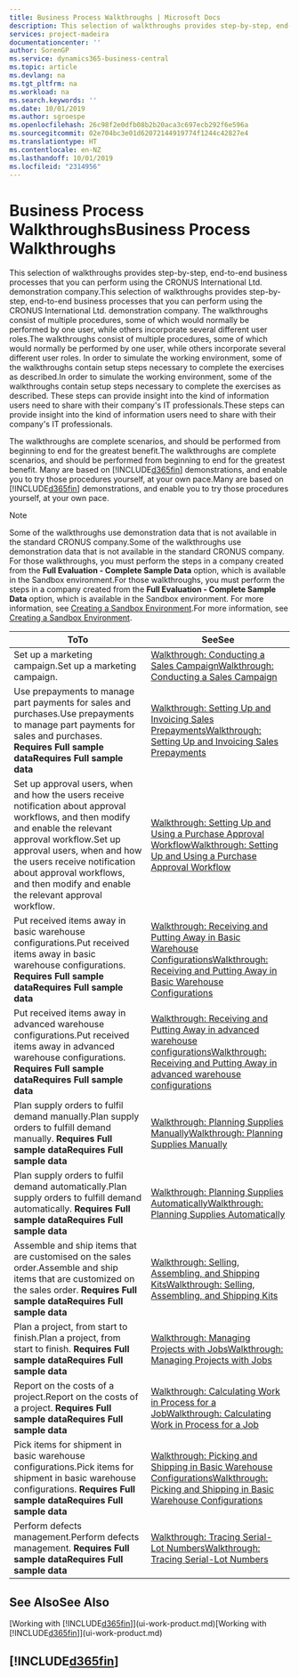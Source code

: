 ```yaml
---
title: Business Process Walkthroughs | Microsoft Docs
description: This selection of walkthroughs provides step-by-step, end-to-end business processes that you can perform using the CRONUS International Ltd. demonstration company. The walkthroughs consist of multiple procedures, some of which would normally be performed by one user, while others incorporate several different user roles. In order to simulate the working environment, some of the walkthroughs contain setup steps necessary to complete the exercises as described. These steps can provide insight into the kind of information users need to share with their company's IT professionals.
services: project-madeira
documentationcenter: ''
author: SorenGP
ms.service: dynamics365-business-central
ms.topic: article
ms.devlang: na
ms.tgt_pltfrm: na
ms.workload: na
ms.search.keywords: ''
ms.date: 10/01/2019
ms.author: sgroespe
ms.openlocfilehash: 26c98f2e0dfb08b2b20aca3c697ecb292f6e596a
ms.sourcegitcommit: 02e704bc3e01d62072144919774f1244c42827e4
ms.translationtype: HT
ms.contentlocale: en-NZ
ms.lasthandoff: 10/01/2019
ms.locfileid: "2314956"
---
```

# <a name="business-process-walkthroughs"></a><span data-ttu-id="63165-106">Business Process Walkthroughs</span><span class="sxs-lookup"><span data-stu-id="63165-106">Business Process Walkthroughs</span></span>
<span data-ttu-id="63165-107">This selection of walkthroughs provides step-by-step, end-to-end business processes that you can perform using the CRONUS International Ltd. demonstration company.</span><span class="sxs-lookup"><span data-stu-id="63165-107">This selection of walkthroughs provides step-by-step, end-to-end business processes that you can perform using the CRONUS International Ltd. demonstration company.</span></span> <span data-ttu-id="63165-108">The walkthroughs consist of multiple procedures, some of which would normally be performed by one user, while others incorporate several different user roles.</span><span class="sxs-lookup"><span data-stu-id="63165-108">The walkthroughs consist of multiple procedures, some of which would normally be performed by one user, while others incorporate several different user roles.</span></span> <span data-ttu-id="63165-109">In order to simulate the working environment, some of the walkthroughs contain setup steps necessary to complete the exercises as described.</span><span class="sxs-lookup"><span data-stu-id="63165-109">In order to simulate the working environment, some of the walkthroughs contain setup steps necessary to complete the exercises as described.</span></span> <span data-ttu-id="63165-110">These steps can provide insight into the kind of information users need to share with their company's IT professionals.</span><span class="sxs-lookup"><span data-stu-id="63165-110">These steps can provide insight into the kind of information users need to share with their company's IT professionals.</span></span>  

 <span data-ttu-id="63165-111">The walkthroughs are complete scenarios, and should be performed from beginning to end for the greatest benefit.</span><span class="sxs-lookup"><span data-stu-id="63165-111">The walkthroughs are complete scenarios, and should be performed from beginning to end for the greatest benefit.</span></span> <span data-ttu-id="63165-112">Many are based on [!INCLUDE[d365fin](includes/d365fin_md.md)] demonstrations, and enable you to try those procedures yourself, at your own pace.</span><span class="sxs-lookup"><span data-stu-id="63165-112">Many are based on [!INCLUDE[d365fin](includes/d365fin_md.md)] demonstrations, and enable you to try those procedures yourself, at your own pace.</span></span>  

> [!NOTE]
> <span data-ttu-id="63165-113">Some of the walkthroughs use demonstration data that is not available in the standard CRONUS company.</span><span class="sxs-lookup"><span data-stu-id="63165-113">Some of the walkthroughs use demonstration data that is not available in the standard CRONUS company.</span></span> <span data-ttu-id="63165-114">For those walkthroughs, you must perform the steps in a company created from the **Full Evaluation - Complete Sample Data** option, which is available in the Sandbox environment.</span><span class="sxs-lookup"><span data-stu-id="63165-114">For those walkthroughs, you must perform the steps in a company created from the **Full Evaluation - Complete Sample Data** option, which is available in the Sandbox environment.</span></span> <span data-ttu-id="63165-115">For more information, see [Creating a Sandbox Environment](across-how-create-sandbox-environment.md).</span><span class="sxs-lookup"><span data-stu-id="63165-115">For more information, see [Creating a Sandbox Environment](across-how-create-sandbox-environment.md).</span></span>

|<span data-ttu-id="63165-116">To</span><span class="sxs-lookup"><span data-stu-id="63165-116">To</span></span>|<span data-ttu-id="63165-117">See</span><span class="sxs-lookup"><span data-stu-id="63165-117">See</span></span>|  
|--------|---------|  
|<span data-ttu-id="63165-118">Set up a marketing campaign.</span><span class="sxs-lookup"><span data-stu-id="63165-118">Set up a marketing campaign.</span></span>|[<span data-ttu-id="63165-119">Walkthrough: Conducting a Sales Campaign</span><span class="sxs-lookup"><span data-stu-id="63165-119">Walkthrough: Conducting a Sales Campaign</span></span>](walkthrough-conducting-a-sales-campaign.md)|  
|<span data-ttu-id="63165-120">Use prepayments to manage part payments for sales and purchases.</span><span class="sxs-lookup"><span data-stu-id="63165-120">Use prepayments to manage part payments for sales and purchases.</span></span> <span data-ttu-id="63165-121">**Requires Full sample data**</span><span class="sxs-lookup"><span data-stu-id="63165-121">**Requires Full sample data**</span></span> |[<span data-ttu-id="63165-122">Walkthrough: Setting Up and Invoicing Sales Prepayments</span><span class="sxs-lookup"><span data-stu-id="63165-122">Walkthrough: Setting Up and Invoicing Sales Prepayments</span></span>](walkthrough-setting-up-and-invoicing-sales-prepayments.md)|  
|<span data-ttu-id="63165-123">Set up approval users, when and how the users receive notification about approval workflows, and then modify and enable the relevant approval workflow.</span><span class="sxs-lookup"><span data-stu-id="63165-123">Set up approval users, when and how the users receive notification about approval workflows, and then modify and enable the relevant approval workflow.</span></span>|[<span data-ttu-id="63165-124">Walkthrough: Setting Up and Using a Purchase Approval Workflow</span><span class="sxs-lookup"><span data-stu-id="63165-124">Walkthrough: Setting Up and Using a Purchase Approval Workflow</span></span>](walkthrough-setting-up-and-using-a-purchase-approval-workflow.md)|  
|<span data-ttu-id="63165-125">Put received items away in basic warehouse configurations.</span><span class="sxs-lookup"><span data-stu-id="63165-125">Put received items away in basic warehouse configurations.</span></span> <span data-ttu-id="63165-126">**Requires Full sample data**</span><span class="sxs-lookup"><span data-stu-id="63165-126">**Requires Full sample data**</span></span>|[<span data-ttu-id="63165-127">Walkthrough: Receiving and Putting Away in Basic Warehouse Configurations</span><span class="sxs-lookup"><span data-stu-id="63165-127">Walkthrough: Receiving and Putting Away in Basic Warehouse Configurations</span></span>](walkthrough-receiving-and-putting-away-in-basic-warehousing.md)|  
|<span data-ttu-id="63165-128">Put received items away in advanced warehouse configurations.</span><span class="sxs-lookup"><span data-stu-id="63165-128">Put received items away in advanced warehouse configurations.</span></span> <span data-ttu-id="63165-129">**Requires Full sample data**</span><span class="sxs-lookup"><span data-stu-id="63165-129">**Requires Full sample data**</span></span>|[<span data-ttu-id="63165-130">Walkthrough: Receiving and Putting Away in advanced warehouse configurations</span><span class="sxs-lookup"><span data-stu-id="63165-130">Walkthrough: Receiving and Putting Away in advanced warehouse configurations</span></span>](walkthrough-receiving-and-putting-away-in-advanced-warehousing.md)|  
|<span data-ttu-id="63165-131">Plan supply orders to fulfil demand manually.</span><span class="sxs-lookup"><span data-stu-id="63165-131">Plan supply orders to fulfill demand manually.</span></span> <span data-ttu-id="63165-132">**Requires Full sample data**</span><span class="sxs-lookup"><span data-stu-id="63165-132">**Requires Full sample data**</span></span>|[<span data-ttu-id="63165-133">Walkthrough: Planning Supplies Manually</span><span class="sxs-lookup"><span data-stu-id="63165-133">Walkthrough: Planning Supplies Manually</span></span>](walkthrough-planning-supplies-manually.md)|  
|<span data-ttu-id="63165-134">Plan supply orders to fulfil demand automatically.</span><span class="sxs-lookup"><span data-stu-id="63165-134">Plan supply orders to fulfill demand automatically.</span></span> <span data-ttu-id="63165-135">**Requires Full sample data**</span><span class="sxs-lookup"><span data-stu-id="63165-135">**Requires Full sample data**</span></span>|[<span data-ttu-id="63165-136">Walkthrough: Planning Supplies Automatically</span><span class="sxs-lookup"><span data-stu-id="63165-136">Walkthrough: Planning Supplies Automatically</span></span>](walkthrough-planning-supplies-automatically.md)|  
|<span data-ttu-id="63165-137">Assemble and ship items that are customised on the sales order.</span><span class="sxs-lookup"><span data-stu-id="63165-137">Assemble and ship items that are customized on the sales order.</span></span> <span data-ttu-id="63165-138">**Requires Full sample data**</span><span class="sxs-lookup"><span data-stu-id="63165-138">**Requires Full sample data**</span></span>|[<span data-ttu-id="63165-139">Walkthrough: Selling, Assembling, and Shipping Kits</span><span class="sxs-lookup"><span data-stu-id="63165-139">Walkthrough: Selling, Assembling, and Shipping Kits</span></span>](walkthrough-selling-assembling-and-shipping-kits.md)|  
|<span data-ttu-id="63165-140">Plan a project, from start to finish.</span><span class="sxs-lookup"><span data-stu-id="63165-140">Plan a project, from start to finish.</span></span> <span data-ttu-id="63165-141">**Requires Full sample data**</span><span class="sxs-lookup"><span data-stu-id="63165-141">**Requires Full sample data**</span></span>|[<span data-ttu-id="63165-142">Walkthrough: Managing Projects with Jobs</span><span class="sxs-lookup"><span data-stu-id="63165-142">Walkthrough: Managing Projects with Jobs</span></span>](walkthrough-managing-projects-with-jobs.md)|  
|<span data-ttu-id="63165-143">Report on the costs of a project.</span><span class="sxs-lookup"><span data-stu-id="63165-143">Report on the costs of a project.</span></span> <span data-ttu-id="63165-144">**Requires Full sample data**</span><span class="sxs-lookup"><span data-stu-id="63165-144">**Requires Full sample data**</span></span>|[<span data-ttu-id="63165-145">Walkthrough: Calculating Work in Process for a Job</span><span class="sxs-lookup"><span data-stu-id="63165-145">Walkthrough: Calculating Work in Process for a Job</span></span>](walkthrough-calculating-work-in-process-for-a-job.md)|  
|<span data-ttu-id="63165-146">Pick items for shipment in basic warehouse configurations.</span><span class="sxs-lookup"><span data-stu-id="63165-146">Pick items for shipment in basic warehouse configurations.</span></span> <span data-ttu-id="63165-147">**Requires Full sample data**</span><span class="sxs-lookup"><span data-stu-id="63165-147">**Requires Full sample data**</span></span>|[<span data-ttu-id="63165-148">Walkthrough: Picking and Shipping in Basic Warehouse Configurations</span><span class="sxs-lookup"><span data-stu-id="63165-148">Walkthrough: Picking and Shipping in Basic Warehouse Configurations</span></span>](walkthrough-picking-and-shipping-in-basic-warehousing.md)|  
|<span data-ttu-id="63165-149">Perform defects management.</span><span class="sxs-lookup"><span data-stu-id="63165-149">Perform defects management.</span></span> <span data-ttu-id="63165-150">**Requires Full sample data**</span><span class="sxs-lookup"><span data-stu-id="63165-150">**Requires Full sample data**</span></span>|[<span data-ttu-id="63165-151">Walkthrough: Tracing Serial-Lot Numbers</span><span class="sxs-lookup"><span data-stu-id="63165-151">Walkthrough: Tracing Serial-Lot Numbers</span></span>](walkthrough-tracing-serial-lot-numbers.md)|  

## <a name="see-also"></a><span data-ttu-id="63165-152">See Also</span><span class="sxs-lookup"><span data-stu-id="63165-152">See Also</span></span>
<span data-ttu-id="63165-153">[Working with [!INCLUDE[d365fin](includes/d365fin_md.md)]](ui-work-product.md)</span><span class="sxs-lookup"><span data-stu-id="63165-153">[Working with [!INCLUDE[d365fin](includes/d365fin_md.md)]](ui-work-product.md)</span></span>  

## [!INCLUDE[d365fin](includes/free_trial_md.md)]  
